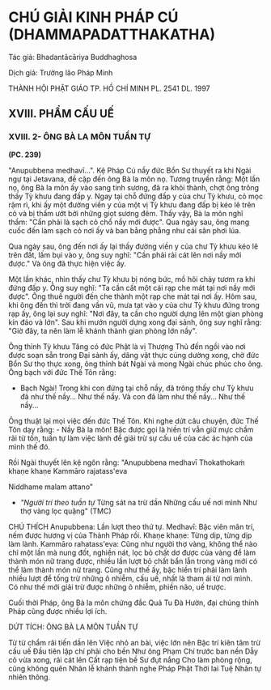 # CHÚ GIẢI KINH PHÁP CÚ (DHAMMAPADATTHAKATHA)

Tác giả: Bhadantācāriya Buddhaghosa

Dịch giả: Trưởng lão Pháp Minh

THÀNH HỘI PHẬT GIÁO TP. HỒ CHÍ MINH
PL. 2541 DL. 1997

## XVIII. PHẨM CẤU UẾ

### XVIII. 2- ÔNG BÀ LA MÔN TUẦN TỰ

**(PC. 239)**

"Anupubbena medhavī...".
Kệ Pháp Cú nầy đức Bổn Sư thuyết ra khi Ngài ngự tại Jetavana, đề cập đến ông Bà la môn nọ.
Tương truyền rằng: Một lần nọ, ông Bà la môn ấy vào sang tinh sương, đã ra khỏi thành, chợt ông trông thấy Tỳ khưu đang đấp y. Ngay tại chỗ đứng đấp y của chư Tỳ khưu, cỏ mọc rậm rì, khi ấy một đường viền y của một vị Tỳ khưu đang đấp bị kéo lê trên cỏ và bị thấm ướt bởi những giọt sương đêm. Thấy vậy, Bà la môn nghĩ thầm: "Cần phải là sạch cỏ chổ nầy mới được". Qua ngày sau, ông mang cuốc đến làm sạch cỏ nơi ấy và ban bằng phẳng như cái sân phơi lúa.

Qua ngày sau, ông đến nơi ấy lại thấy đường viền y của chư Tỳ khưu kéo lê trên đất, lấm bụi vào y, ông suy nghĩ: "Cần phải rải cát lên nơi nầy mới được." Và ông đã thực hiện việc ấy.

Một lần khác, nhìn thấy chư Tỳ khưu bị nóng bức, mồ hôi chảy tươm ra khi đứng đấp y. Ông suy nghĩ: "Ta cần cất một cái rạp che mát tại nơi nầy mới được". Ông thuê người đến che thành một rạp che mát tại nơi ấy. Hôm sau, khi ông đến thì trời đang vần vũ, mưa tạt vào y của chư Tỳ khưu đứng trong rạp ấy, ông lại suy nghĩ: "Nơi đây, ta cần cho người dựng lên một gian phòng kín đáo và lớn".
Sau khi mướn người dựng xong đại sảnh, ông suy nghĩ rằng: "Giờ đây, ta nên làm lễ khánh thành gian phòng lớn nầy".

Ông thỉnh Tỳ khưu Tăng có đức Phật là vị Thượng Thủ đến ngồi vào nơi được soạn sẵn trong Đại sảnh ấy, dâng vật thực cúng dường xong, chờ đức Bổn Sư thọ thực xong, ông thỉnh bát Ngài và mong Ngài chúc phúc cho ông. Ông bạch với đức Thế Tôn rằng:

- Bạch Ngài! Trong khi con đứng tại chỗ nầy, đã trông thấy chư Tỳ khưu đã như thế nầy... Như thế nầy. Và con đã làm như thế nầy... Như thế nầy...

Ông thuật lại mọi việc đến đức Thế Tôn. Khi nghe dứt câu chuyện, đức Thế Tôn dạy rằng: - Nầy
Bà la môn! Bậc được gọi là hiền trí vẫn giữ mực chẩm rãi từ tốn, tuần tự làm việc lành để giải trừ sự cấu uế của các ác hạnh của mình thế đó.

Rồi Ngài thuyết lên kệ ngôn rằng: "Anupubbena medhavī
Thokathokaṁ khaṇe khaṇe
Kammāro rajatass'eva

Niddhame malam attano"

- _"Người trí theo tuần tự_
  Từng sát na trừ dần
  Những cấu uế nơi mình
  Như thợ vàng lọc quặng" (TMC)

CHÚ THÍCH
Anupubbena: Lần lượt theo thứ tự.
Medhavī: Bậc viên mãn trí, nếm được hương vị của Thành Pháp rồi.
Khaṇe khaṇe: Từng dịp, từng dịp làm lành.
Kammāro rahatass'eva: Cũng như người thợ vàng, không thể nào chỉ một lần mà nung đốt, nghiền nát, lọc bỏ chất dơ được của vàng để làm thành món nữ trang được, nhiều lần lượt bỏ chất bẩn lẫn trong vàng mới có thể làm thành món nữ trang. Cũng như thế ấy, bậc hiền trí phải làm lành nhiều lượt để tống trừ những ô nhiễm, cấu uế, nhất là tham ái từ nơi mình. Có như thế mới giải trừ được những ô nhiễm, phiền não, uế trược.

Cuối thời Pháp, ông Bà la môn chứng đắc Quả Tu Đà Hườn, đại chúng thính Pháp cũng được nhiều lợi ích.

DỨT TÍCH: ÔNG BÀ LA MÔN TUẦN TỰ

Từ từ chẩm rãi tiến dần lên
Việc nhỏ an bài, việc lớn nên
Bậc trí kiên tâm trừ cấu uế Đầu tiên lập chí phải cho bền
Như ông Phạm Chí trước ban nền
Dẫy cỏ vừa xong, rải cát lên
Cất rạp tiện bề Sư đụt nắng
Cho làm phòng rộng, cũng không quên
Nhân lễ khánh thành nghe Pháp Phật
Thời lai Tuệ Nhãn tự nhiên thông.
